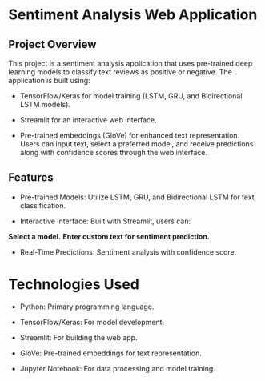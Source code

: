 # Sentiment Analysis Web Application







## Project Overview

 This project is a sentiment analysis application that uses pre-trained deep learning models to classify text reviews as positive or negative. The application is built using:

* TensorFlow/Keras for model training (LSTM, GRU, and Bidirectional LSTM models).

* Streamlit for an interactive web interface.

* Pre-trained embeddings (GloVe) for enhanced text representation.
Users can input text, select a preferred model, and receive predictions along with confidence scores through the web interface.

## Features

* Pre-trained Models: Utilize LSTM, GRU, and Bidirectional LSTM for text classification.

* Interactive Interface: Built with Streamlit, users can:

**Select a model.**
**Enter custom text for sentiment prediction.**

* Real-Time Predictions: Sentiment analysis with confidence score.

# Technologies Used

* Python: Primary programming language.

* TensorFlow/Keras: For model development. 

* Streamlit: For building the web app.

* GloVe: Pre-trained embeddings for text representation.

* Jupyter Notebook: For data processing and model training.

